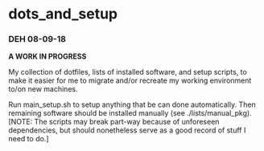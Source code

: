 # dots_and_setup


### DEH 08-09-18

__A WORK IN PROGRESS__


My collection of dotfiles, lists of installed software, and setup scripts,
to make it easier for me to migrate and/or recreate my working environment
to/on new machines.


Run main_setup.sh to setup anything that be can done automatically. Then 
remaining software should be installed manually (see ./lists/manual_pkg).
[NOTE: The scripts may break part-way because of unforeseen dependencies, 
but should nonetheless serve as a good record of stuff I need to do.]

